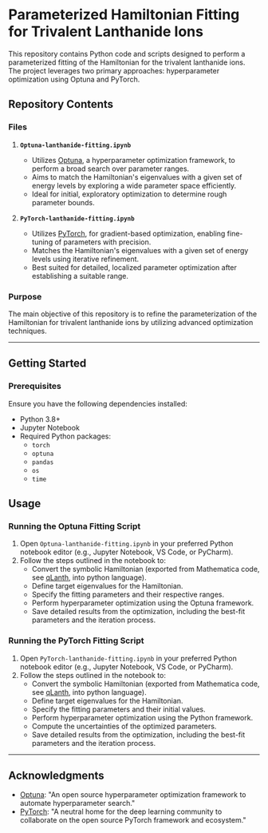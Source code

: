 # Parameterized Hamiltonian Fitting for Trivalent Lanthanide Ions

This repository contains Python code and scripts designed to perform a parameterized fitting of the Hamiltonian for the trivalent lanthanide ions. 
The project leverages two primary approaches: hyperparameter optimization using Optuna and PyTorch.

## Repository Contents

### Files

1. **`Optuna-lanthanide-fitting.ipynb`**
   - Utilizes [Optuna](https://optuna.org/), a hyperparameter optimization framework, to perform a broad search over parameter ranges.
   - Aims to match the Hamiltonian's eigenvalues with a given set of energy levels by exploring a wide parameter space efficiently.
   - Ideal for initial, exploratory optimization to determine rough parameter bounds.

2. **`PyTorch-lanthanide-fitting.ipynb`**
   - Utilizes [PyTorch](https://pytorch.org/), for gradient-based optimization, enabling fine-tuning of parameters with precision.
   - Matches the Hamiltonian's eigenvalues with a given set of energy levels using iterative refinement.
   - Best suited for detailed, localized parameter optimization after establishing a suitable range.

### Purpose

The main objective of this repository is to refine the parameterization of the Hamiltonian for trivalent lanthanide ions by utilizing advanced optimization techniques.

---

## Getting Started

### Prerequisites

Ensure you have the following dependencies installed:

- Python 3.8+
- Jupyter Notebook
- Required Python packages:
  - `torch`
  - `optuna`
  - `pandas`
  - `os`
  - `time`

## Usage

### Running the Optuna Fitting Script

1. Open `Optuna-lanthanide-fitting.ipynb` in your preferred Python notebook editor (e.g., Jupyter Notebook, VS Code, or PyCharm).
2. Follow the steps outlined in the notebook to:
   - Convert the symbolic Hamiltonian (exported from Mathematica code, see [qLanth](https://github.com/zia-lab/qlanth), into python language).
   - Define target eigenvalues for the Hamiltonian.
   - Specify the fitting parameters and their respective ranges.
   - Perform hyperparameter optimization using the Optuna framework.
   - Save detailed results from the optimization, including the best-fit parameters and the iteration process.

### Running the PyTorch Fitting Script

1. Open `PyTorch-lanthanide-fitting.ipynb` in your preferred Python notebook editor (e.g., Jupyter Notebook, VS Code, or PyCharm).
2. Follow the steps outlined in the notebook to:
   - Convert the symbolic Hamiltonian (exported from Mathematica code, see [qLanth](https://github.com/zia-lab/qlanth), into python language).
   - Define target eigenvalues for the Hamiltonian.
   - Specify the fitting parameters and their initial values.
   - Perform hyperparameter optimization using the Python framework.
   - Compute the uncertainties of the optimized parameters.
   - Save detailed results from the optimization, including the best-fit parameters and the iteration process.


---

## Acknowledgments

- [Optuna](https://optuna.org/): "An open source hyperparameter optimization framework to automate hyperparameter search."
- [PyTorch](https://pytorch.org/): "A neutral home for the deep learning community to collaborate on the open source PyTorch framework and ecosystem."

